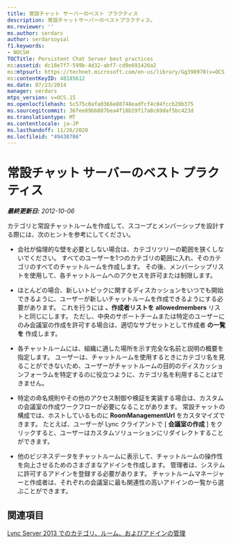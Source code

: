 ```yaml
---
title: 常設チャット サーバーのベスト プラクティス
description: 常設チャットサーバーのベストプラクティス。
ms.reviewer: ''
ms.author: serdars
author: serdarsoysal
f1.keywords:
- NOCSH
TOCTitle: Persistent Chat Server best practices
ms:assetid: dc18e7f7-599b-4d32-abf7-cd9e691426a2
ms:mtpsurl: https://technet.microsoft.com/en-us/library/Gg398970(v=OCS.15)
ms:contentKeyID: 48185612
ms.date: 07/23/2014
manager: serdars
mtps_version: v=OCS.15
ms.openlocfilehash: 5c575c0afa0366e88748eadfcf4c04fccb20b375
ms.sourcegitcommit: 36fee89bb887bea4f18b19f17a8c69daf5bc423d
ms.translationtype: MT
ms.contentlocale: ja-JP
ms.lasthandoff: 11/26/2020
ms.locfileid: "49438786"
---
```

# <a name="persistent-chat-server-best-practices"></a>常設チャット サーバーのベスト プラクティス

<div data-xmlns="http://www.w3.org/1999/xhtml">

<div class="topic" data-xmlns="http://www.w3.org/1999/xhtml" data-msxsl="urn:schemas-microsoft-com:xslt" data-cs="https://msdn.microsoft.com/">

<div data-asp="https://msdn2.microsoft.com/asp">



</div>

<div id="mainSection">

<div id="mainBody">

<span> </span>

_**最終更新日:** 2012-10-06_

カテゴリと常設チャットルームを作成して、スコープとメンバーシップを設計する際には、次のヒントを参考にしてください。

  - 会社が倫理的な壁を必要としない場合は、カテゴリツリーの範囲を狭くしないでください。 すべてのユーザーを1つのカテゴリの範囲に入れ、そのカテゴリのすべてのチャットルームを作成します。 その後、メンバーシップリストを使用して、各チャットルームへのアクセスを許可または制限します。

  - ほとんどの場合、新しいトピックに関するディスカッションをいつでも開始できるように、ユーザーが新しいチャットルームを作成できるようにする必要があります。 これを行うには **、作成者リストを** **allowedmembers** リストと同じにします。 ただし、中央のサポートチームまたは特定のユーザーにのみ会議室の作成を許可する場合は、適切なサブセットとして作成者 **の一覧を** 作成します。

  - 各チャットルームには、組織に適した場所を示す完全な名前と説明の概要を指定します。 ユーザーは、チャットルームを使用するときにカテゴリ名を見ることができないため、ユーザーがチャットルームの目的のディスカッションフォーラムを特定するのに役立つように、カテゴリ名を利用することはできません。

  - 特定の命名規則やその他のアクセス制御や検証を実装する場合は、カスタムの会議室の作成ワークフローが必要になることがあります。 常設チャットの構成では、ホストしているものに **RoomManagementUrl** をカスタマイズできます。 たとえば、ユーザーが Lync クライアントで [ **会議室の作成** ] をクリックすると、ユーザーはカスタムソリューションにリダイレクトすることができます。

  - 他のビジネスデータをチャットルームに表示して、チャットルームの操作性を向上させるためのさまざまなアドインを作成します。 管理者は、システムに許可するアドインを登録する必要があります。 チャットルームマネージャーと作成者は、それぞれの会議室に最も関連性の高いアドインの一覧から選ぶことができます。

<div>

## <a name="see-also"></a>関連項目


[Lync Server 2013 でのカテゴリ、ルーム、およびアドインの管理](lync-server-2013-managing-categories-rooms-and-add-ins.md)  
  

</div>

</div>

<span> </span>

</div>

</div>

</div>

